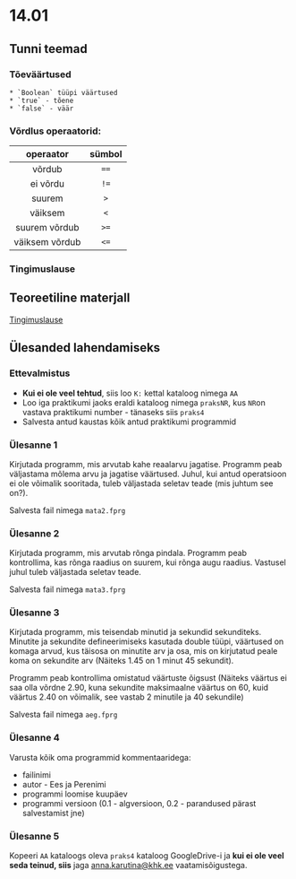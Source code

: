 # 14.01
## Tunni teemad
### Tõeväärtused
    * `Boolean` tüüpi väärtused
    * `true` - tõene
    * `false` - väär

### Võrdlus operaatorid:

|operaator|sümbol|
|:---:|:---:|
võrdub|`==`|
ei võrdu |`!=`|
suurem|`>`|
väiksem|`<`|
suurem võrdub|`>=`|
väiksem võrdub|`<=`|

### Tingimuslause 


## Teoreetiline materjall
[Tingimuslause](https://web.htk.tlu.ee/digitaru/programmeerimine/chapter/tingimuslause/)

## Ülesanded lahendamiseks
### Ettevalmistus
* <b>Kui ei ole veel tehtud</b>, siis loo `K:` kettal kataloog nimega `AA`
* Loo iga praktikumi jaoks eraldi kataloog nimega `praksNR`, kus `NR`on vastava praktikumi number - tänaseks siis `praks4`
* Salvesta antud kaustas kõik antud praktikumi programmid

### Ülesanne 1
Kirjutada programm, mis arvutab kahe reaalarvu jagatise. Programm peab väljastama mõlema arvu ja jagatise väärtused. Juhul, kui antud operatsioon ei ole võimalik sooritada, tuleb väljastada seletav teade (mis juhtum see on?).

Salvesta fail nimega `mata2.fprg`

### Ülesanne 2
Kirjutada programm, mis arvutab rõnga pindala. Programm peab kontrollima, kas rõnga raadius on suurem, kui rõnga augu raadius. Vastusel juhul tuleb väljastada seletav teade.

Salvesta fail nimega `mata3.fprg`

### Ülesanne 3
Kirjutada programm, mis teisendab minutid ja sekundid sekunditeks. Minutite ja sekundite defineerimiseks kasutada double tüüpi, väärtused on komaga arvud, kus täisosa on minutite arv ja osa, mis on kirjutatud peale koma on sekundite arv (Näiteks 1.45 on 1 minut 45 sekundit). 

Programm peab kontrollima omistatud väärtuste õigsust (Näiteks väärtus ei saa olla võrdne 2.90, kuna sekundite maksimaalne väärtus on 60, kuid väärtus 2.40 on võimalik, see vastab 2 minutile ja 40 sekundile)

Salvesta fail nimega `aeg.fprg`

### Ülesanne 4
Varusta kõik oma programmid kommentaaridega:
* failinimi
* autor  - Ees ja Perenimi
* programmi loomise kuupäev
* programmi versioon (0.1 - algversioon, 0.2 - parandused pärast salvestamist jne)
### Ülesanne 5
Kopeeri `AA` kataloogs oleva `praks4` kataloog GoogleDrive-i ja <b>kui ei ole veel seda teinud, siis</b> jaga [anna.karutina@khk.ee]("mailto:anna.karutina@khk.ee") vaatamisõigustega.